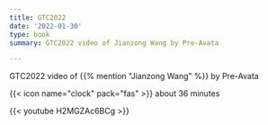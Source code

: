 ```yaml
---
title: GTC2022
date: '2022-01-30'
type: book
summary: GTC2022 video of Jianzong Wang by Pre-Avata

---
```

GTC2022 video of {{% mention "Jianzong Wang" %}}  by Pre-Avata

{{< icon name="clock" pack="fas" >}} about 36 minutes

{{< youtube H2MGZAc6BCg >}}

